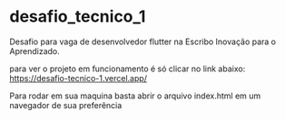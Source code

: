 # desafio_tecnico_1
Desafio para vaga de desenvolvedor flutter na Escribo Inovação para o Aprendizado.

para ver o projeto em funcionamento é só clicar no link abaixo:
https://desafio-tecnico-1.vercel.app/

Para rodar em sua maquina basta abrir o arquivo index.html em um navegador de sua preferência
